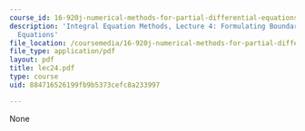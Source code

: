 ```yaml
---
course_id: 16-920j-numerical-methods-for-partial-differential-equations-sma-5212-spring-2003
description: 'Integral Equation Methods, Lecture 4: Formulating Boundary Integral
  Equations'
file_location: /coursemedia/16-920j-numerical-methods-for-partial-differential-equations-sma-5212-spring-2003/884716526199fb9b5373cefc8a233997_lec24.pdf
file_type: application/pdf
layout: pdf
title: lec24.pdf
type: course
uid: 884716526199fb9b5373cefc8a233997

---
```

None